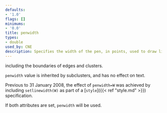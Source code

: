 ```yaml
---
defaults:
- '1.0'
flags: []
minimums:
- '0.0'
title: penwidth
types:
- double
used_by: CNE
description: Specifies the width of the pen, in points, used to draw lines and curves
---
```

including the boundaries of edges and clusters.

`penwidth` value is inherited by subclusters, and has no effect on text.

Previous to 31 January 2008, the effect of `penwidth=W` was achieved by
including `setlinewidth(W)` as part of a [`style`]({{< ref "style.md" >}}) specification.

If both attributes are set, `penwidth` will be used.
